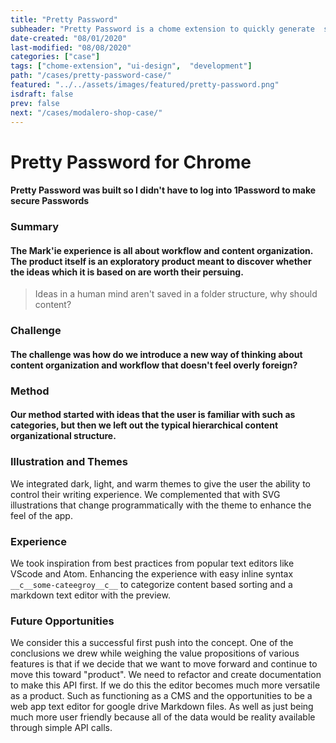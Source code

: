 ```yaml
---
title: "Pretty Password"
subheader: "Pretty Password is a chome extension to quickly generate  secure passwords"
date-created: "08/01/2020"
last-modified: "08/08/2020"
categories: ["case"]
tags: ["chome-extension", "ui-design",  "development"]
path: "/cases/pretty-password-case/"
featured: "../../assets/images/featured/pretty-password.png"
isdraft: false
prev: false
next: "/cases/modalero-shop-case/"
---
```



# Pretty Password for Chrome


#### Pretty Password was built so I didn't have to log into 1Password to make secure Passwords





### Summary

#### The Mark'ie experience is all about workflow and content organization. The product itself is an exploratory product meant to discover whether the ideas which it is based on are worth their persuing.



> Ideas in a human mind aren't saved in a folder structure, why should content?

### Challenge

#### The challenge was how do we introduce a new way of thinking about content organization and workflow that doesn't feel overly foreign?

### Method

#### Our method started with ideas that the user is familiar with such as categories, but then we left out the typical hierarchical content organizational structure.



### Illustration and Themes

We integrated dark, light, and warm themes to give the user the ability to control their writing experience. We complemented that with SVG illustrations that change programmatically with the theme to enhance the feel of the app.



### Experience

We took inspiration from best practices from popular text editors like VScode and Atom.
Enhancing the experience with easy inline syntax `__c__some-cateegroy__c__` to categorize content based sorting and a markdown text editor with the preview.



### Future Opportunities

We consider this a successful first push into the concept. One of the conclusions we drew while weighing the value propositions of various features is that if we decide that we want to move forward and continue to move this toward "product". We need to refactor and create documentation to make this API first. If we do this the editor becomes much more versatile as a product. Such as functioning as a CMS and the opportunities to be a web app text editor for google drive Markdown files. As well as just being much more user friendly because all of the data would be reality available through simple API calls.

